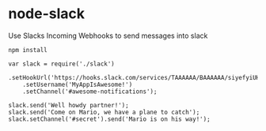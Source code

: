 # node-slack
Use Slacks Incoming Webhooks to send messages into slack

`npm install `

```
var slack = require('./slack')
    .setHookUrl('https://hooks.slack.com/services/TAAAAAA/BAAAAAA/siyefyiUH7DUU2bud7')
    .setUsername('MyAppIsAwesome!')
    .setChannel('#awesome-notifications');

slack.send('Well howdy partner!');
slack.send('Come on Mario, we have a plane to catch');
slack.setChannel('#secret').send('Mario is on his way!');
```
